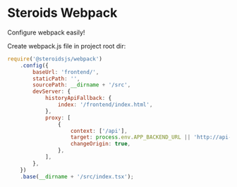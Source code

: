 # Steroids Webpack

Configure webpack easily!

Create webpack.js file in project root dir:

```js
require('@steroidsjs/webpack')
    .config({
        baseUrl: 'frontend/',
        staticPath: '',
        sourcePath: __dirname + '/src',
        devServer: {
            historyApiFallback: {
                index: '/frontend/index.html',
            },
            proxy: [
                {
                    context: ['/api'],
                    target: process.env.APP_BACKEND_URL || 'http://api-for-my-project.loc',
                    changeOrigin: true,
                },
            ],
        },
    })
    .base(__dirname + '/src/index.tsx');

```
